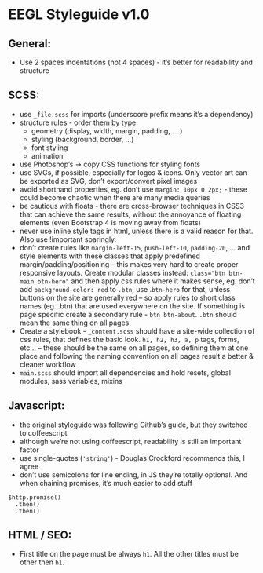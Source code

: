# EEGL Styleguide v1.0

## General:
- Use 2 spaces indentations (not 4 spaces) - it’s better for readability and structure

## SCSS:
- use `_file.scss` for imports (underscore prefix means it’s a dependency)
- structure rules - order them by type
    - geometry (display, width, margin, padding, ….)
    - styling (background, border, …)
    - font styling
    - animation
- use Photoshop’s -> copy CSS functions for styling fonts
- use SVGs, if possible, especially for logos & icons. Only vector art can be exported as SVG, don’t export/convert pixel images
- avoid shorthand properties, eg. don’t use `margin: 10px 0 2px;` - these could become chaotic when there are many media queries
- be cautious with floats - there are cross-browser techniques in CSS3 that can achieve the same results, without the annoyance of floating elements (even Bootstrap 4 is moving away from floats)
- never use inline style tags in html, unless there is a valid reason for that. Also use !important sparingly.
- don’t create rules like `margin-left-15`, `push-left-10`, `padding-20`, … and style elements with these classes that apply predefined margin/padding/positioning – this makes very hard to create proper responsive layouts. Create modular classes instead: `class="btn btn-main btn-hero"` and then apply css rules where it makes sense, eg. don’t add `background-color: red` to `.btn`, use .`btn-hero` for that, unless buttons on the site are generally red – so apply rules to short class names (eg. .btn) that are used everywhere on the site. If something is page specific create a secondary rule - `btn btn-about`. `.btn` should mean the same thing on all pages.
- Create a stylebook - `_content.scss` should have a site-wide collection of css rules, that defines the basic look. `h1, h2, h3, a, p` tags, forms, etc… – these should be the same on all pages, so defining them at one place and following the naming convention on all pages result a better & cleaner workflow
- `main.scss` should import all dependencies and hold resets, global modules, sass variables, mixins

## Javascript:
- the original styleguide was following Github’s guide, but they switched to coffeescript
- although we’re not using coffeescript, readability is still an important factor
- use single-quotes (`'string'`) - Douglas Crockford recommends this, I agree
- don’t use semicolons for line ending, in JS they’re totally optional. And when chaining promises, it’s much easier to add stuff
```
$http.promise()
  .then()
  .then()
```


## HTML / SEO:
- First title on the page must be always `h1`. All the other titles must be other then `h1`.
